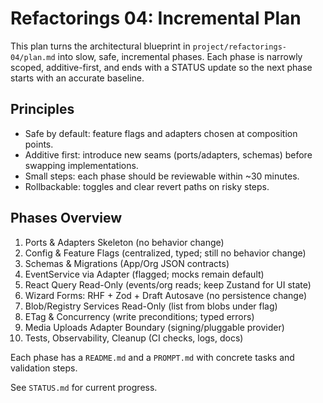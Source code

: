 # Refactorings 04: Incremental Plan

This plan turns the architectural blueprint in `project/refactorings-04/plan.md` into slow, safe, incremental phases. Each phase is narrowly scoped, additive-first, and ends with a STATUS update so the next phase starts with an accurate baseline.

## Principles
- Safe by default: feature flags and adapters chosen at composition points.
- Additive first: introduce new seams (ports/adapters, schemas) before swapping implementations.
- Small steps: each phase should be reviewable within ~30 minutes.
- Rollbackable: toggles and clear revert paths on risky steps.

## Phases Overview
1) Ports & Adapters Skeleton (no behavior change)
2) Config & Feature Flags (centralized, typed; still no behavior change)
3) Schemas & Migrations (App/Org JSON contracts)
4) EventService via Adapter (flagged; mocks remain default)
5) React Query Read-Only (events/org reads; keep Zustand for UI state)
6) Wizard Forms: RHF + Zod + Draft Autosave (no persistence change)
7) Blob/Registry Services Read-Only (list from blobs under flag)
8) ETag & Concurrency (write preconditions; typed errors)
9) Media Uploads Adapter Boundary (signing/pluggable provider)
10) Tests, Observability, Cleanup (CI checks, logs, docs)

Each phase has a `README.md` and a `PROMPT.md` with concrete tasks and validation steps.

See `STATUS.md` for current progress.

